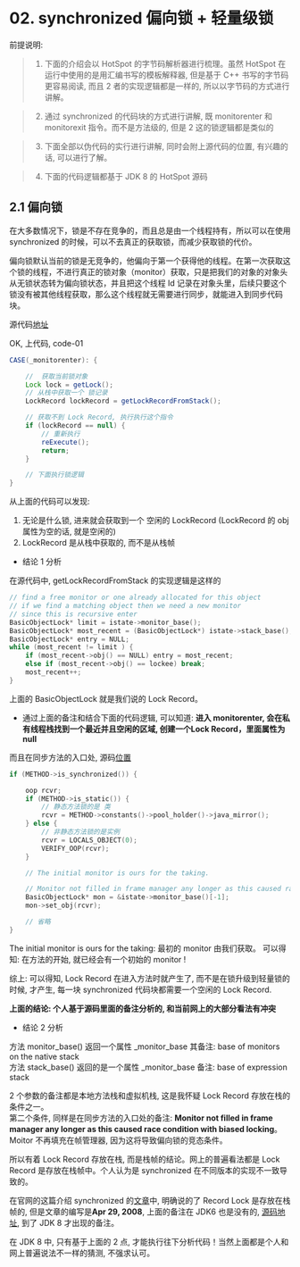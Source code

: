 # 02. synchronized 偏向锁 + 轻量级锁

前提说明:

>1. 下面的介绍会以 HotSpot 的字节码解析器进行梳理。虽然 HotSpot 在运行中使用的是用汇编书写的模板解释器, 但是基于 C++ 书写的字节码更容易阅读, 而且 2 者的实现逻辑都是一样的, 所以以字节码的方式进行讲解。

>2. 通过 synchronized 的代码块的方式进行讲解, 既 monitorenter 和 monitorexit 指令。而不是方法级的, 但是 2 这的锁逻辑都是类似的

>3. 下面全部以伪代码的实行进行讲解, 同时会附上源代码的位置, 有兴趣的话, 可以进行了解。

>4. 下面的代码逻辑都基于 JDK 8 的 HotSpot 源码


## 2.1 偏向锁

在大多数情况下，锁是不存在竞争的，而且总是由一个线程持有，所以可以在使用 synchronized 的时候，可以不去真正的获取锁，而减少获取锁的代价。

偏向锁默认当前的锁是无竞争的，他偏向于第一个获得他的线程。在第一次获取这个锁的线程，不进行真正的锁对象（monitor）获取，只是把我们的对象的对象头从无锁状态转为偏向锁状态，并且把这个线程 Id 记录在对象头里，后续只要这个锁没有被其他线程获取，那么这个线程就无需要进行同步，就能进入到同步代码块。

源代码[地址](http://hg.openjdk.java.net/jdk8u/jdk8u/hotspot/file/9ce27f0a4683/src/share/vm/interpreter/bytecodeInterpreter.cpp#l1816)

OK, 上代码, code-01

```Java
CASE(_monitorenter): {

    //  获取当前锁对象
    Lock lock = getLock();
    // 从栈中获取一个 锁记录
    LockRecord lockRecord = getLockRecordFromStack();

    // 获取不到 Lock Record, 执行执行这个指令
    if (lockRecord == null) {
        // 重新执行
        reExecute();
        return;
    }

    // 下面执行锁逻辑
}
```

从上面的代码可以发现:
1. 无论是什么锁, 进来就会获取到一个 空闲的 LockRecord (LockRecord 的 obj 属性为空的话, 就是空闲的)
2. LockRecord 是从栈中获取的, 而不是从栈帧


* 结论 1 分析  

在源代码中, getLockRecordFromStack 的实现逻辑是这样的

```C++
// find a free monitor or one already allocated for this object
// if we find a matching object then we need a new monitor
// since this is recursive enter
BasicObjectLock* limit = istate->monitor_base();
BasicObjectLock* most_recent = (BasicObjectLock*) istate->stack_base();
BasicObjectLock* entry = NULL;
while (most_recent != limit ) {
    if (most_recent->obj() == NULL) entry = most_recent;
    else if (most_recent->obj() == lockee) break;
    most_recent++;
}
```
上面的 BasicObjectLock 就是我们说的 Lock Record。 


* 通过上面的备注和结合下面的代码逻辑, 可以知道: **进入 monitorenter, 会在私有线程栈找到一个最近并且空闲的区域, 创建一个Lock Record，里面属性为 null**


而且在同步方法的入口处, 源码[位置]()
```C++
if (METHOD->is_synchronized()) {

    oop rcvr;
    if (METHOD->is_static()) {
        // 静态方法锁的是 类
        rcvr = METHOD->constants()->pool_holder()->java_mirror();
    } else {
        // 非静态方法锁的是实例
        rcvr = LOCALS_OBJECT(0);
        VERIFY_OOP(rcvr);
    }

    // The initial monitor is ours for the taking.

    // Monitor not filled in frame manager any longer as this caused race condition with biased locking.
    BasicObjectLock* mon = &istate->monitor_base()[-1];
    mon->set_obj(rcvr);

    // 省略
}
```

The initial monitor is ours for the taking: 最初的 monitor 由我们获取。
可以得知: 在方法的开始, 就已经会有一个初始的 monitor !

综上: 可以得知, Lock Record 在进入方法时就产生了, 而不是在锁升级到轻量锁的时候, 才产生, 每一块 synchronized 代码块都需要一个空闲的 Lock Record.

**上面的结论: 个人基于源码里面的备注分析的, 和当前网上的大部分看法有冲突**

* 结论 2 分析

方法 monitor_base() 返回一个属性 _monitor_base 其备注: base of monitors on the native stack   
方法 stack_base() 返回的是一个属性 _monitor_base 备注: base of expression stack  

2 个参数的备注都是本地方法栈和虚拟机栈, 这是我怀疑 Lock Record 存放在栈的条件之一。  
第二个条件, 同样是在同步方法的入口处的备注: **Monitor not filled in frame manager any longer as this caused race condition with biased locking**。 Moitor 不再填充在帧管理器, 因为这将导致偏向锁的竞态条件。

所以有着 Lock Record 存放在栈, 而是栈帧的结论。网上的普遍看法都是 Lock Record 是存放在栈帧中。个人认为是 synchronized 在不同版本的实现不一致导致的。

在官网的这篇介绍 synchronized 的[文章](https://wiki.openjdk.java.net/display/HotSpot/Synchronization)中, 明确说的了 Record Lock 是存放在栈帧的, 但是文章的编写是**Apr 29, 2008**, 上面的备注在 JDK6 也是没有的, [源码地址](http://hg.openjdk.java.net/jdk6/jdk6/hotspot/file/d9c3790c85c1/src/share/vm/interpreter/bytecodeInterpreter.cpp#l671), 到了 JDK 8 才出现的备注。

在 JDK 8 中, 只有基于上面的 2 点, 才能执行往下分析代码！当然上面都是个人和网上普遍说法不一样的猜测, 不强求认可。






